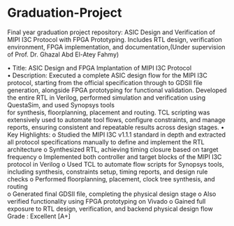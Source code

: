 # Graduation-Project
Final year graduation project repository: ASIC Design and Verification of MIPI I3C Protocol with FPGA Prototyping. Includes RTL design, verification environment, FPGA implementation, and documentation,(Under supervision of Prof. Dr. Ghazal Abd El-Atey Fahmy) 

• Title: ASIC Design and FPGA Implantation of MIPI I3C Protocol  
• Description: 
Executed a complete ASIC design flow for the MIPI I3C protocol, starting from the official specification 
through to GDSII file generation, alongside FPGA prototyping for functional validation. Developed the 
entire RTL in Verilog, performed simulation and verification using QuestaSim, and used Synopsys tools  
for synthesis, floorplanning, placement and routing. TCL scripting was extensively used to automate 
tool flows, configure constraints, and manage reports, ensuring consistent and repeatable results 
across design stages. 
• Key Highlights: 
o Studied the MIPI I3C v1.1.1 standard in depth and extracted all protocol specifications manually to 
define and implement the RTL architecture 
o Synthesized RTL, achieving timing closure based on target frequency 
o Implemented both controller and target blocks of the MIPI I3C protocol in Verilog 
o Used TCL to automate flow scripts for Synopsys tools, including synthesis, constraints setup, timing 
reports, and design rule checks 
o Performed floorplanning, placement, clock tree synthesis, and routing  
o Generated final GDSII file, completing the physical design stage 
o Also verified functionality using FPGA prototyping on Vivado 
o Gained full exposure to RTL design, verification, and backend physical design flow 
Grade : Excellent [A+] 
